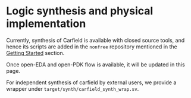 # Logic synthesis and physical implementation

Currently, synthesis of Carfield is available with closed source tools, and hence its scripts are
added in the `nonfree` repository mentioned in the [Getting Started](../gs.md) section.

Once open-EDA and open-PDK flow is available, it will be updated in this page.

For independent synthesis of carfield by external users, we provide a wrapper under
`target/synth/carfield_synth_wrap.sv`.
